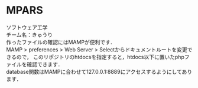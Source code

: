 # MPARS
ソフトウェア工学  
チーム名：きゅうり  
作ったファイルの確認にはMAMPが便利です．  
MAMP > preferences > Web Server > Selectからドキュメントルートを変更できるので，
このリポジトリのhtdocsを指定すると，htdocs以下に置いたphpファイルを確認できます．  
database関数はMAMPに合わせて127.0.0.1:8889にアクセスするようにしてあります．
